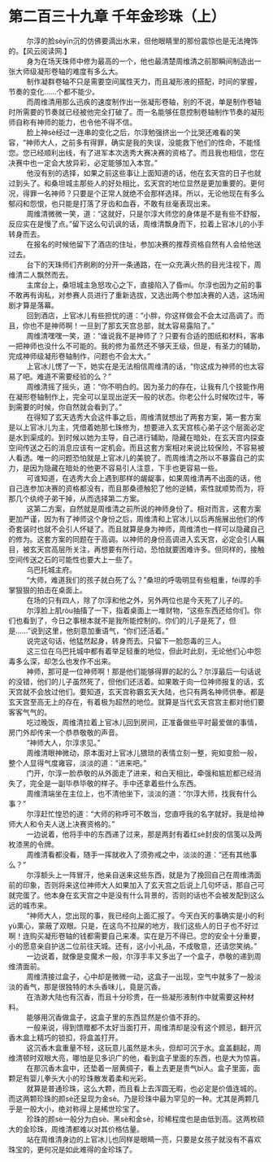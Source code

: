 <h1>第二百三十九章 千年金珍珠（上）</h1>
<div id="content">&nbsp&nbsp&nbsp&nbsp&nbsp&nbsp&nbsp&nbsp
 尔淳的脸sèyīn沉的仿佛要滴出水来，但他眼睛里的那份震惊也是无法掩饰的。【风云阅读网.】
 <br/>&nbsp&nbsp&nbsp&nbsp&nbsp&nbsp&nbsp&nbsp
 身为在场天珠师中修为最高的一个，他也最清楚周维清之前那瞬间制造出一张大师级凝形卷轴的难度有多么大。
 <br/>&nbsp&nbsp&nbsp&nbsp&nbsp&nbsp&nbsp&nbsp
 制作凝群卷轴不只是需要空间属性天力，而且凝形液的搭配，时间的掌握，节奏的变化……个都不能少。
 <br/>&nbsp&nbsp&nbsp&nbsp&nbsp&nbsp&nbsp&nbsp
 而周维清用那么迅疾的速度制作出一张凝形卷轴，别的不说，单是制作卷轴时所需要的节奏就已经被他完全打破了。而一名能够任意控制卷轴制作节奏的凝形师自称有神师的能力，也令他不得不信。
 <br/>&nbsp&nbsp&nbsp&nbsp&nbsp&nbsp&nbsp&nbsp
 脸上神sè经过一连串的变化之后，尔淳勉强挤出一个比哭还难看的笑容，“神师大人，之前多有得罪，确实是我的失误，没能救下他们的性命，不能怪您。您已经顺利出线，有了进军本次选秀大赛决赛的资格了。而且我也相信，您在决赛中也一定会大放异彩，必定能够加入本宫。”
 <br/>&nbsp&nbsp&nbsp&nbsp&nbsp&nbsp&nbsp&nbsp
 他没有别的选择，如果之前这些事让上面知道的话，他在玄天宫的日子也就过到头了。和桑坦城主那些人的好处相比，玄天宫的地位显然是更加重要的。更何况，得罪一名神师？只要是个正常人就绝不会那样选择。所以，无论他现在有多么郁闷和怨恨，也只能是打落了牙齿和血吞，不敢有丝毫表现出来。
 <br/>&nbsp&nbsp&nbsp&nbsp&nbsp&nbsp&nbsp&nbsp
 周维清微微一笑，道：“这就好，只是尔淳大师您的身体是不是有些不舒服，反应实在是慢了点。”留下这么句讥讽的话，周维清飘身而下，拉着上官冰儿的小手转身而去。
 <br/>&nbsp&nbsp&nbsp&nbsp&nbsp&nbsp&nbsp&nbsp
 在报名的时候他留下了酒店的住址，参加决赛的推荐资格自然有人会给他送过去。
 <br/>&nbsp&nbsp&nbsp&nbsp&nbsp&nbsp&nbsp&nbsp
 台下的天珠师们齐刷刷的分开一条通路，在一众充满火热的目光注视下，周维清二人飘然而去。
 <br/>&nbsp&nbsp&nbsp&nbsp&nbsp&nbsp&nbsp&nbsp
 主席台上，桑坦城主急怒攻心之下，直接陷入了昏mí。尔淳也因为之前的事不敢再有询私，对参赛人员进行了重新选拔，又选出两个参加决赛的人选，这场闹剧才算是落幕。
 <br/>&nbsp&nbsp&nbsp&nbsp&nbsp&nbsp&nbsp&nbsp
 回到酒店，上官冰儿有些担忧的道：“小胖，你这样做会不会太过高调了。而且，你也不是神师啊！一旦到了那玄天宫总部，就太容易露陷了。”
 <br/>&nbsp&nbsp&nbsp&nbsp&nbsp&nbsp&nbsp&nbsp
 周维清嘿嘿一笑，道：“谁说我不是神师了？只要有合适的图纸和材料，客串一把神师也没什么不可能的。我的修为虽然还不够天王级，但是，有圣力的辅助，完成神师级凝形卷轴制作，问题也不会太大。”
 <br/>&nbsp&nbsp&nbsp&nbsp&nbsp&nbsp&nbsp&nbsp
 上官冰儿愣了一下，她实在是无法相信周维清的话，“你这成为神师的也太容易了吧。难道不需要经验的么？”
 <br/>&nbsp&nbsp&nbsp&nbsp&nbsp&nbsp&nbsp&nbsp
 周维清摇了摇头，道：“你不明白的。因为圣力的存在，让我有几个技能作用在凝形卷轴制作上，完全可以呈现出逆天一般的状态。你老公什么时候吹过牛，等到需要的时候，你自然就会看到了。”
 <br/>&nbsp&nbsp&nbsp&nbsp&nbsp&nbsp&nbsp&nbsp
 在得知了玄天选秀大会这件事之后，周维清就想出了两套方案，第一套方案是以上官冰儿为主，凭借着她那七珠修为，想要进入玄天宫核心弟子这个层面必定是水到渠成的。到时候以她为主导，自己进行辅助，隐藏在暗处，在玄天宫内探查空间传送之石的消息应该有一定机会。而且这套方案相对来说比较保险，不容易被人看透。唯一的问题恐怕就是上官冰儿的美貌了。而周维清之所以不暴露自己的实力，是因为隐藏在暗处的他更不容易引人注意，下手也更容易一些。
 <br/>&nbsp&nbsp&nbsp&nbsp&nbsp&nbsp&nbsp&nbsp
 可谁知道，在选秀大会上遇到那样的龌龊事，如果周维清再不出面的话，他自己连参加决赛的资格都没有，而且那桑德触犯了他的逆鳞，索性就顺势而为，将那几个纨绔子弟干掉，从而选择第二方案。
 <br/>&nbsp&nbsp&nbsp&nbsp&nbsp&nbsp&nbsp&nbsp
 这第二方案，自然就是周维清之前所说的神师身份了。相对而言，这套方案更加严谨，因为有了神师这个身份之后，周维清和上官冰儿以后再施展出他们的传奇套装时也就不会引人怀疑了。而且就算是身为神师，周维清也一样可以隐藏自己的修为。这套方案的同题在于高调。以神师的身份高调进入玄天宫，必定会引人瞩目，被玄天宫高层所关注，再想要有所行动，恐怕就要困难许多。但同样的，接触空间传送之石的可能性也要大上一些了。
 <br/>&nbsp&nbsp&nbsp&nbsp&nbsp&nbsp&nbsp&nbsp
 乌巴托城主府。
 <br/>&nbsp&nbsp&nbsp&nbsp&nbsp&nbsp&nbsp&nbsp
 “大师，难道我们的孩子就白死了么？”桑坦的呼吸明显有些粗重，féi厚的手掌狠狠的拍击在桌面上。
 <br/>&nbsp&nbsp&nbsp&nbsp&nbsp&nbsp&nbsp&nbsp
 在场的只有四人，除了尔淳和他之外，另外两位也是今天死了儿子的。
 <br/>&nbsp&nbsp&nbsp&nbsp&nbsp&nbsp&nbsp&nbsp
 尔淳脸上肌ròu抽搐了一下，指着桌面上一堆财物，“这些东西还给你们。你们也看到了，今日之事根本就不是我所能控制的。你们的儿子是死了，但是……”说到这里，他刻意加重语气，“你们还活着。”
 <br/>&nbsp&nbsp&nbsp&nbsp&nbsp&nbsp&nbsp&nbsp
 说完这句话，他猛然起身，转身而去。只留下一脸怨毒的三人。
 <br/>&nbsp&nbsp&nbsp&nbsp&nbsp&nbsp&nbsp&nbsp
 这三位在乌巴托城中都有着举足轻重的地位，但此时此刻，无论他们心中怨毒多么深，却怎么也发作不出来。
 <br/>&nbsp&nbsp&nbsp&nbsp&nbsp&nbsp&nbsp&nbsp
 神师，那可是一位神师啊！那是他们能够得罪的起的么？尔淳最后一句话说的没错，他们的儿子虽然死了，但他们还活着。如果敢于向一位神师报复的话，玄天宫就不会放过他们。要知道，玄天宫称霸玄天大陆，也只有两名神师供奉。都是玄天宫至高无上的存在，有着极为超然的地位。就算是当代玄天宫宫主都对他们要客客气气的。
 <br/>&nbsp&nbsp&nbsp&nbsp&nbsp&nbsp&nbsp&nbsp
 吃过晚饭，周维清拉着上官冰儿回到房间，正准备做些平时最爱做的事情，房门外却传来一个恭恭敬敬的声音。
 <br/>&nbsp&nbsp&nbsp&nbsp&nbsp&nbsp&nbsp&nbsp
 “神师大人，尔淳求见。”
 <br/>&nbsp&nbsp&nbsp&nbsp&nbsp&nbsp&nbsp&nbsp
 周维清眼神微动，原本面对上官冰儿猥琐的表情立刻一整，宛如变脸一般，整个人显得气度雍容，淡淡的道：“进来吧。”
 <br/>&nbsp&nbsp&nbsp&nbsp&nbsp&nbsp&nbsp&nbsp
 门开，尔淳一脸恭敬的从外面走了进来，和白天相比，牵强和尴尬都已经消失了，完全是一副毕恭毕敬的样子。手中还拿着些什么东西。
 <br/>&nbsp&nbsp&nbsp&nbsp&nbsp&nbsp&nbsp&nbsp
 周维清端坐在主位上，也不清他坐下，淡淡的道：“尔淳大师，找我有什么事？”
 <br/>&nbsp&nbsp&nbsp&nbsp&nbsp&nbsp&nbsp&nbsp
 尔淳赶忙惶恐的道：“大师的称呼可不敢当，您直呼我的名字就好。我是给神师大人和令夫人送上决赛资格的。”
 <br/>&nbsp&nbsp&nbsp&nbsp&nbsp&nbsp&nbsp&nbsp
 一边说着，他将手中的东西递了过来，那是两封有着红sè封皮的信笺以及两枚漆黑的令牌。
 <br/>&nbsp&nbsp&nbsp&nbsp&nbsp&nbsp&nbsp&nbsp
 周维清看都没看，随手一挥就收入了须弥戒之中，淡淡的道：“还有其他事么？”
 <br/>&nbsp&nbsp&nbsp&nbsp&nbsp&nbsp&nbsp&nbsp
 尔淳额头上一阵冒汗，他亲自送来这些东西，就是为了挽回自己在周维清面前的印象，否则将来这位神师大人如果加入了玄天宫之后说上几句坏话，那自己可就完蛋了。他本身在玄天宫之中是没有什么背景的，否则的话也不会被发配到这么远的城市来。
 <br/>&nbsp&nbsp&nbsp&nbsp&nbsp&nbsp&nbsp&nbsp
 “神师大人，您出现的事，我已经向上面汇报了。今天白天的事确实是小的利yù熏心，蒙蔽了双眼。只是，在这鸟不拉屎的地方，我们这些人的日子也不好过啊！连购买凝形卷轴的钱都需要自己来凑。实在是万不得已。您的安全十分重要，小的愿意亲自护送二位前往天城。还有，这小小礼品，不成敬意，还请您笑纳。”
 <br/>&nbsp&nbsp&nbsp&nbsp&nbsp&nbsp&nbsp&nbsp
 一边说着，就像是变魔术一般，尔淳手丰又多出了一个盒子，恭敬的递到周维清面前。
 <br/>&nbsp&nbsp&nbsp&nbsp&nbsp&nbsp&nbsp&nbsp
 周维清接过盒子，心中却是微微一动，这盒子一出现，空气中就多了一股淡淡的香气，那是很独特的木头香味儿，竟是沉香。
 <br/>&nbsp&nbsp&nbsp&nbsp&nbsp&nbsp&nbsp&nbsp
 在浩渺大陆也有沉香，而且十分珍贵，在一些凝形液制作中就需要这种材料。
 <br/>&nbsp&nbsp&nbsp&nbsp&nbsp&nbsp&nbsp&nbsp
 能够用沉香做盒子，这盒子里的东西显然是价值不菲的。
 <br/>&nbsp&nbsp&nbsp&nbsp&nbsp&nbsp&nbsp&nbsp
 一般来说，得到馈赠都不太好当面打开，周维清却是没有这个顾忌，翻开沉香木盒上精巧的锁扣，将盒盖打开。
 <br/>&nbsp&nbsp&nbsp&nbsp&nbsp&nbsp&nbsp&nbsp
 这沉香木盒重量不轻，这玩意儿虽然是木头，但却可沉于水。盒盖翻起，周维清顿时双眼大亮，哪怕是见多识广的他，看到盒子里面的东西，也是大为惊喜。
 <br/>&nbsp&nbsp&nbsp&nbsp&nbsp&nbsp&nbsp&nbsp
 在那沉香木盒中，还垫着一层黄绸子，看上去更是贵气bī人。盒子里面，面颗足有婴儿拳头大小的珍珠散发着柔和光彩。
 <br/>&nbsp&nbsp&nbsp&nbsp&nbsp&nbsp&nbsp&nbsp
 就算是普通珍珠，这么大颗，而且看上去浑圆无暇，也必定是价值连城的。而这两颗珍珠的颜sè还呈现为金sè。乃是珍珠中最为罕见的一种。尤其是两颗几乎是一般大小，绝对称得上是稀世珍宝了。
 <br/>&nbsp&nbsp&nbsp&nbsp&nbsp&nbsp&nbsp&nbsp
 珍珠的颜sè一般分为白sè、黑sè和金sè，珍稀程度也是由低到高。这两枚硕大的金珍珠，周维清都难以对其价格估量。
 <br/>&nbsp&nbsp&nbsp&nbsp&nbsp&nbsp&nbsp&nbsp
 站在周维清身边的上官冰儿也同样是眼睛一亮，只要是女孩子就没有不喜欢珠宝的，更何况是如此难得的金珍珠了。
 <br/>&nbsp&nbsp&nbsp&nbsp&nbsp&nbsp&nbsp&nbsp
 <br/>&nbsp&nbsp&nbsp&nbsp&nbsp&nbsp&nbsp&nbsp
</div>
